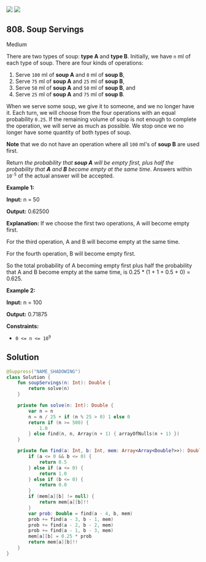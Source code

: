 [![](https://img.shields.io/github/stars/javadev/LeetCode-in-Kotlin?label=Stars&style=flat-square)](https://github.com/javadev/LeetCode-in-Kotlin)
[![](https://img.shields.io/github/forks/javadev/LeetCode-in-Kotlin?label=Fork%20me%20on%20GitHub%20&style=flat-square)](https://github.com/javadev/LeetCode-in-Kotlin/fork)

## 808\. Soup Servings

Medium

There are two types of soup: **type A** and **type B**. Initially, we have `n` ml of each type of soup. There are four kinds of operations:

1.  Serve `100` ml of **soup A** and `0` ml of **soup B**,
2.  Serve `75` ml of **soup A** and `25` ml of **soup B**,
3.  Serve `50` ml of **soup A** and `50` ml of **soup B**, and
4.  Serve `25` ml of **soup A** and `75` ml of **soup B**.

When we serve some soup, we give it to someone, and we no longer have it. Each turn, we will choose from the four operations with an equal probability `0.25`. If the remaining volume of soup is not enough to complete the operation, we will serve as much as possible. We stop once we no longer have some quantity of both types of soup.

**Note** that we do not have an operation where all `100` ml's of **soup B** are used first.

Return _the probability that **soup A** will be empty first, plus half the probability that **A** and **B** become empty at the same time_. Answers within <code>10<sup>-5</sup></code> of the actual answer will be accepted.

**Example 1:**

**Input:** n = 50

**Output:** 0.62500

**Explanation:** If we choose the first two operations, A will become empty first.

For the third operation, A and B will become empty at the same time.

For the fourth operation, B will become empty first.

So the total probability of A becoming empty first plus half the probability that A and B become empty at the same time, is 0.25 \* (1 + 1 + 0.5 + 0) = 0.625.

**Example 2:**

**Input:** n = 100

**Output:** 0.71875

**Constraints:**

*   <code>0 <= n <= 10<sup>9</sup></code>

## Solution

```kotlin
@Suppress("NAME_SHADOWING")
class Solution {
    fun soupServings(n: Int): Double {
        return solve(n)
    }

    private fun solve(n: Int): Double {
        var n = n
        n = n / 25 + if (n % 25 > 0) 1 else 0
        return if (n >= 500) {
            1.0
        } else find(n, n, Array(n + 1) { arrayOfNulls(n + 1) })
    }

    private fun find(a: Int, b: Int, mem: Array<Array<Double?>>): Double {
        if (a <= 0 && b <= 0) {
            return 0.5
        } else if (a <= 0) {
            return 1.0
        } else if (b <= 0) {
            return 0.0
        }
        if (mem[a][b] != null) {
            return mem[a][b]!!
        }
        var prob: Double = find(a - 4, b, mem)
        prob += find(a - 3, b - 1, mem)
        prob += find(a - 2, b - 2, mem)
        prob += find(a - 1, b - 3, mem)
        mem[a][b] = 0.25 * prob
        return mem[a][b]!!
    }
}
```